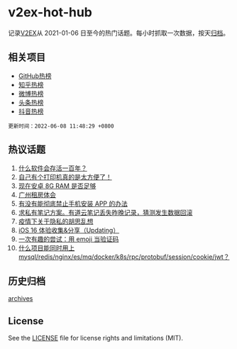 # v2ex-hot-hub

 记录[V2EX](https://www.v2ex.com/)从 2021-01-06 日至今的热门话题。每小时抓取一次数据，按天[归档](archives)。
 
 ## 相关项目

- [GitHub热榜](https://github.com/lonnyzhang423/github-hot-hub)
- [知乎热榜](https://github.com/lonnyzhang423/zhihu-hot-hub)
- [微博热榜](https://github.com/lonnyzhang423/weibo-hot-hub)
- [头条热榜](https://github.com/lonnyzhang423/toutiao-hot-hub)
- [抖音热榜](https://github.com/lonnyzhang423/douyin-hot-hub)


 `更新时间：2022-06-08 11:48:29 +0800`

## 热议话题

1. [什么软件会存活一百年？](https://www.v2ex.com/t/857943)
1. [自己有个打印机真的是太方便了！](https://www.v2ex.com/t/857872)
1. [现在安卓 8G RAM 是否足够](https://www.v2ex.com/t/857881)
1. [广州租房体会](https://www.v2ex.com/t/857904)
1. [有没有能彻底禁止手机安装 APP 的办法](https://www.v2ex.com/t/857860)
1. [求私有笔记方案。有道云笔记丢失昨晚记录，猜测发生数据回滚](https://www.v2ex.com/t/858053)
1. [疫情下关于隐私的胡思乱想](https://www.v2ex.com/t/857891)
1. [iOS 16 体验收集&分享（Updating）](https://www.v2ex.com/t/857916)
1. [一次有趣的尝试：用 emoji 当验证码](https://www.v2ex.com/t/857940)
1. [什么项目能同时用上 mysql/redis/nginx/es/mq/docker/k8s/rpc/protobuf/session/cookie/jwt？](https://www.v2ex.com/t/858039)

## 历史归档

[archives](archives)

## License

See the [LICENSE](LICENSE) file for license rights and limitations (MIT).
